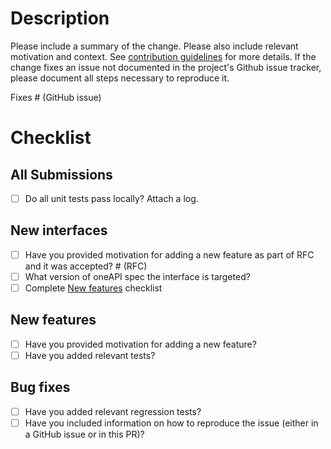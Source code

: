 # Description

Please include a summary of the change. Please also include relevant
motivation and context. See
[contribution guidelines](https://github.com/oneapi-src/oneMKL/blob/master/CONTRIBUTING.md)
for more details. If the change fixes an issue not documented in the project's
Github issue tracker, please document all steps necessary to reproduce it.

Fixes # (GitHub issue)

# Checklist

## All Submissions

- [ ] Do all unit tests pass locally? Attach a log.

## New interfaces

- [ ] Have you provided motivation for adding a new feature as part of RFC and
it was accepted? # (RFC)
- [ ] What version of oneAPI spec the interface is targeted?
- [ ] Complete [New features](pull_request_template.md#new-features) checklist

## New features

- [ ] Have you provided motivation for adding a new feature?
- [ ] Have you added relevant tests?

## Bug fixes

- [ ] Have you added relevant regression tests?
- [ ] Have you included information on how to reproduce the issue (either in a
      GitHub issue or in this PR)?
